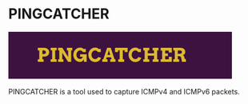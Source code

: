 # PINGCATCHER
![](https://github.com/Har1743/pingcatcher/blob/master/ping/logo-1.png)  

PINGCATCHER is a tool used to capture ICMPv4 and ICMPv6 packets.
